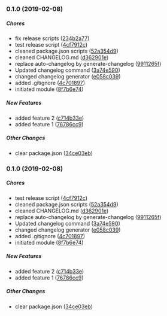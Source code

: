 ### 0.1.0 (2019-02-08)

##### Chores

*  fix release scripts ([234b2a77](https://github.com/cnouguier/changelog-sandbox/commit/234b2a77842d453ffd9ea8e0b76d0346042e0da9))
*  test release script ([4cf7912c](https://github.com/cnouguier/changelog-sandbox/commit/4cf7912c950e50d466dda41fa13ad537c40cab78))
*  cleaned package.json scripts ([52a354d9](https://github.com/cnouguier/changelog-sandbox/commit/52a354d93427d239cdef209389aaada183fca11c))
*  cleaned CHANGELOG.md ([d362901e](https://github.com/cnouguier/changelog-sandbox/commit/d362901eb16e5df30f05b4edfda6a5b736bf630d))
*  replace auto-changelog by generate-changelog ([9911265f](https://github.com/cnouguier/changelog-sandbox/commit/9911265ffae2de992123a5f3a8e8082b365be6e9))
*  Updated changelog command ([3a74e590](https://github.com/cnouguier/changelog-sandbox/commit/3a74e5900a612bac3514ef339e30c1b5aee34572))
*  changed changelog generator ([e058c039](https://github.com/cnouguier/changelog-sandbox/commit/e058c039844ba66bc6da82254f0dbbb624d8bafb))
*  added .gitignore ([4c701897](https://github.com/cnouguier/changelog-sandbox/commit/4c70189756533c627529c3c94a1152e9b450501b))
*  initiated module ([8f7b6e74](https://github.com/cnouguier/changelog-sandbox/commit/8f7b6e7429dd953544a3d68e195a162309756810))

##### New Features

*  added feature 2 ([c714b33e](https://github.com/cnouguier/changelog-sandbox/commit/c714b33efc451a7b3a72ea5e60a259e2e778ec9e))
*  added feature 1 ([76786cc9](https://github.com/cnouguier/changelog-sandbox/commit/76786cc91bd455740198cce43002c9f2d786be48))

##### Other Changes

*  clear package.json ([34ce03eb](https://github.com/cnouguier/changelog-sandbox/commit/34ce03eb6a29b2f14a36123af8d440df1fdc588c))

### 0.1.0 (2019-02-08)

##### Chores

*  test release script ([4cf7912c](https://github.com/cnouguier/changelog-sandbox/commit/4cf7912c950e50d466dda41fa13ad537c40cab78))
*  cleaned package.json scripts ([52a354d9](https://github.com/cnouguier/changelog-sandbox/commit/52a354d93427d239cdef209389aaada183fca11c))
*  cleaned CHANGELOG.md ([d362901e](https://github.com/cnouguier/changelog-sandbox/commit/d362901eb16e5df30f05b4edfda6a5b736bf630d))
*  replace auto-changelog by generate-changelog ([9911265f](https://github.com/cnouguier/changelog-sandbox/commit/9911265ffae2de992123a5f3a8e8082b365be6e9))
*  Updated changelog command ([3a74e590](https://github.com/cnouguier/changelog-sandbox/commit/3a74e5900a612bac3514ef339e30c1b5aee34572))
*  changed changelog generator ([e058c039](https://github.com/cnouguier/changelog-sandbox/commit/e058c039844ba66bc6da82254f0dbbb624d8bafb))
*  added .gitignore ([4c701897](https://github.com/cnouguier/changelog-sandbox/commit/4c70189756533c627529c3c94a1152e9b450501b))
*  initiated module ([8f7b6e74](https://github.com/cnouguier/changelog-sandbox/commit/8f7b6e7429dd953544a3d68e195a162309756810))

##### New Features

*  added feature 2 ([c714b33e](https://github.com/cnouguier/changelog-sandbox/commit/c714b33efc451a7b3a72ea5e60a259e2e778ec9e))
*  added feature 1 ([76786cc9](https://github.com/cnouguier/changelog-sandbox/commit/76786cc91bd455740198cce43002c9f2d786be48))

##### Other Changes

*  clear package.json ([34ce03eb](https://github.com/cnouguier/changelog-sandbox/commit/34ce03eb6a29b2f14a36123af8d440df1fdc588c))

